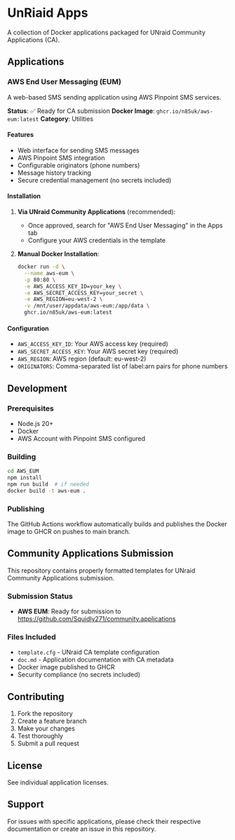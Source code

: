 # UnRiaid Apps

A collection of Docker applications packaged for UNraid Community Applications (CA).

## Applications

### AWS End User Messaging (EUM)

A web-based SMS sending application using AWS Pinpoint SMS services.

**Status**: ✅ Ready for CA submission
**Docker Image**: `ghcr.io/n85uk/aws-eum:latest`
**Category**: Utilities

#### Features
- Web interface for sending SMS messages
- AWS Pinpoint SMS integration
- Configurable originators (phone numbers)
- Message history tracking
- Secure credential management (no secrets included)

#### Installation
1. **Via UNraid Community Applications** (recommended):
   - Once approved, search for "AWS End User Messaging" in the Apps tab
   - Configure your AWS credentials in the template

2. **Manual Docker Installation**:
   ```bash
   docker run -d \
     --name aws-eum \
     -p 80:80 \
     -e AWS_ACCESS_KEY_ID=your_key \
     -e AWS_SECRET_ACCESS_KEY=your_secret \
     -e AWS_REGION=eu-west-2 \
     -v /mnt/user/appdata/aws-eum:/app/data \
     ghcr.io/n85uk/aws-eum:latest
   ```

#### Configuration
- `AWS_ACCESS_KEY_ID`: Your AWS access key (required)
- `AWS_SECRET_ACCESS_KEY`: Your AWS secret key (required)
- `AWS_REGION`: AWS region (default: eu-west-2)
- `ORIGINATORS`: Comma-separated list of label:arn pairs for phone numbers

## Development

### Prerequisites
- Node.js 20+
- Docker
- AWS Account with Pinpoint SMS configured

### Building
```bash
cd AWS_EUM
npm install
npm run build  # if needed
docker build -t aws-eum .
```

### Publishing
The GitHub Actions workflow automatically builds and publishes the Docker image to GHCR on pushes to main branch.

## Community Applications Submission

This repository contains properly formatted templates for UNraid Community Applications submission.

### Submission Status
- **AWS EUM**: Ready for submission to https://github.com/Squidly271/community.applications

### Files Included
- `template.cfg` - UNraid CA template configuration
- `doc.md` - Application documentation with CA metadata
- Docker image published to GHCR
- Security compliance (no secrets included)

## Contributing

1. Fork the repository
2. Create a feature branch
3. Make your changes
4. Test thoroughly
5. Submit a pull request

## License

See individual application licenses.

## Support

For issues with specific applications, please check their respective documentation or create an issue in this repository.